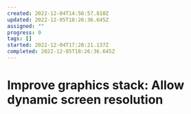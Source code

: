 ```yaml
---
created: 2022-12-04T14:56:57.810Z
updated: 2022-12-05T18:26:36.645Z
assigned: ""
progress: 0
tags: []
started: 2022-12-04T17:28:21.137Z
completed: 2022-12-05T18:26:36.645Z
---
```


# Improve graphics stack: Allow dynamic screen resolution
